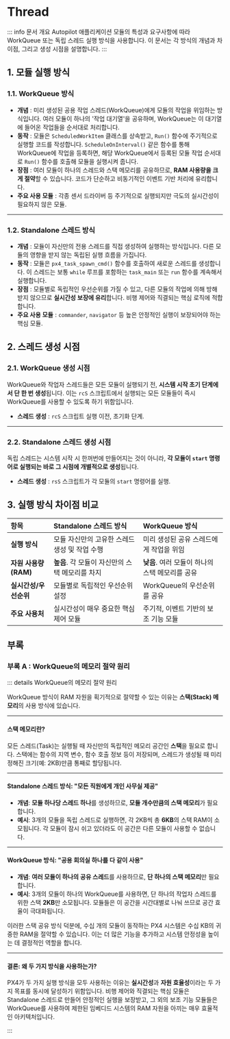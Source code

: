 # Thread

::: info 문서 개요
Autopilot 애플리케이션 모듈의 특성과 요구사항에 따라 WorkQueue 또는 독립 스레드 실행 방식을 사용합니다. 이 문서는 각 방식의 개념과 차이점, 그리고 생성 시점을 설명합니다.
:::

## 1. 모듈 실행 방식

### 1.1. WorkQueue 방식

- **개념** : 미리 생성된 공용 작업 스레드(WorkQueue)에게 모듈의 작업을 위임하는 방식입니다. 여러 모듈이 하나의 '작업 대기열'을 공유하며, WorkQueue는 이 대기열에 들어온 작업들을 순서대로 처리합니다.
- **동작** : 모듈은 `ScheduledWorkItem` 클래스를 상속받고, `Run()` 함수에 주기적으로 실행할 코드를 작성합니다. `ScheduleOnInterval()` 같은 함수를 통해 WorkQueue에 작업을 등록하면, 해당 WorkQueue에서 등록된 모듈 작업 순서대로 `Run()` 함수를 호출해 모듈을 실행시켜 줍니다.
- **장점** : 여러 모듈이 하나의 스레드와 스택 메모리를 공유하므로, **RAM 사용량을 크게 절약**할 수 있습니다. 코드가 단순하고 비동기적인 이벤트 기반 처리에 유리합니다.
- **주요 사용 모듈** : 각종 센서 드라이버 등 주기적으로 실행되지만 극도의 실시간성이 필요하지 않은 모듈.

---

### 1.2. Standalone 스레드 방식

- **개념** : 모듈이 자신만의 전용 스레드를 직접 생성하여 실행하는 방식입니다. 다른 모듈의 영향을 받지 않는 독립된 실행 흐름을 가집니다.
- **동작** : 모듈은 `px4_task_spawn_cmd()` 함수를 호출하여 새로운 스레드를 생성합니다. 이 스레드는 보통 `while` 루프를 포함하는 `task_main` 또는 `run` 함수를 계속해서 실행합니다.
- **장점** : 모듈별로 독립적인 우선순위를 가질 수 있고, 다른 모듈의 작업에 의해 방해받지 않으므로 **실시간성 보장에 유리**합니다. 비행 제어와 직결되는 핵심 로직에 적합합니다.
- **주요 사용 모듈** : `commander`, `navigator` 등 높은 안정적인 실행이 보장되어야 하는 핵심 모듈.

## 2. 스레드 생성 시점

### 2.1. WorkQueue 생성 시점

WorkQueue와 작업자 스레드들은 모든 모듈이 실행되기 전, **시스템 시작 초기 단계에서 단 한 번 생성**됩니다. 이는 `rcS` 스크립트에서 실행되는 모든 모듈들이 즉시 WorkQueue를 사용할 수 있도록 하기 위함입니다.

- **스레드 생성** : `rcS` 스크립트 실행 이전, 초기화 단계.

---

### 2.2. Standalone 스레드 생성 시점

독립 스레드는 시스템 시작 시 한꺼번에 만들어지는 것이 아니라, **각 모듈이 `start` 명령어로 실행되는 바로 그 시점에 개별적으로 생성**됩니다.

- **스레드 생성** : `rsS` 스크립트가 각 모듈의 `start` 명령어를 실행.

## 3. 실행 방식 차이점 비교

| 항목                        | Standalone 스레드 방식                               | WorkQueue 방식                                        |
| :-------------------------- | :---------------------------------------------------- | :---------------------------------------------------- |
| **실행 방식**         | 모듈 자신만의 고유한 스레드 생성 및 작업 수행         | 미리 생성된 공유 스레드에게 작업을 위임               |
| **자원 사용량 (RAM)** | **높음**. 각 모듈이 자신만의 스택 메모리를 차지 | **낮음**. 여러 모듈이 하나의 스택 메모리를 공유 |
| **실시간성/우선순위** | 모듈별로 독립적인 우선순위 설정                       | WorkQueue의 우선순위를 공유                           |
| **주요 사용처**       | 실시간성이 매우 중요한 핵심 제어 모듈                 | 주기적, 이벤트 기반의 보조 기능 모듈                  |

## 부록

### 부록 A : WorkQueue의 메모리 절약 원리

::: details WorkQueue의 메모리 절약 원리

WorkQueue 방식이 RAM 자원을 획기적으로 절약할 수 있는 이유는 **스택(Stack) 메모리**의 사용 방식에 있습니다.

---

#### 스택 메모리란?

모든 스레드(Task)는 실행될 때 자신만의 독립적인 메모리 공간인 **스택**을 필요로 합니다. 스택에는 함수의 지역 변수, 함수 호출 정보 등이 저장되며, 스레드가 생성될 때 미리 정해진 크기(예: 2KB)만큼 통째로 할당됩니다.

---

#### Standalone 스레드 방식: "모든 직원에게 개인 사무실 제공"

- **개념**: **모듈 하나당 스레드 하나**를 생성하므로, **모듈 개수만큼의 스택 메모리**가 필요합니다.
- **예시**: 3개의 모듈을 독립 스레드로 실행하면, 각 2KB씩 총 **6KB**의 스택 RAM이 소모됩니다. 각 모듈이 잠시 쉬고 있더라도 이 공간은 다른 모듈이 사용할 수 없습니다.

---

#### WorkQueue 방식: "공용 회의실 하나를 다 같이 사용"

- **개념**: **여러 모듈이 하나의 공유 스레드**를 사용하므로, **단 하나의 스택 메모리**만 필요합니다.
- **예시**: 3개의 모듈이 하나의 WorkQueue를 사용하면, 단 하나의 작업자 스레드를 위한 스택 **2KB**만 소모됩니다. 모듈들은 이 공간을 시간대별로 나눠 쓰므로 공간 효율이 극대화됩니다.

이러한 스택 공유 방식 덕분에, 수십 개의 모듈이 동작하는 PX4 시스템은 수십 KB의 귀중한 RAM을 절약할 수 있습니다. 이는 더 많은 기능을 추가하고 시스템 안정성을 높이는 데 결정적인 역할을 합니다.

---

#### 결론: 왜 두 가지 방식을 사용하는가?

PX4가 두 가지 실행 방식을 모두 사용하는 이유는 **실시간성**과 **자원 효율성**이라는 두 가지 목표를 동시에 달성하기 위함입니다. 비행 제어와 직결되는 핵심 모듈은 Standalone 스레드로 만들어 안정적인 실행을 보장받고, 그 외의 보조 기능 모듈들은 WorkQueue를 사용하여 제한된 임베디드 시스템의 RAM 자원을 아끼는 매우 효율적인 아키텍처입니다.

:::

